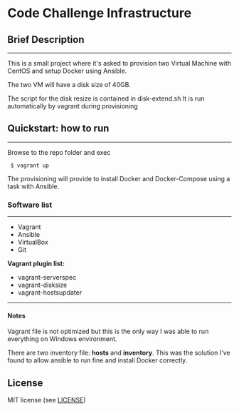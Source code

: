 # **Code Challenge Infrastructure**
 ## **Brief Description**
 ---
 This is a small project where it's asked to provision two Virtual Machine with CentOS and setup Docker using Ansible.

 The two VM will have a disk size of 40GB.

 The script for the disk resize is contained in disk-extend.sh
 It is run automatically by vagrant during provisioning

 ## **Quickstart: how to run**
 ---
 Browse to the repo folder and exec 
 
` $ vagrant up`

The provisioning will provide to install Docker and Docker-Compose using a task with Ansible.


### **Software list**
---

* Vagrant
* Ansible
* VirtualBox
* Git
 
**Vagrant plugin list:**
* vagrant-serverspec
* vagrant-disksize
* vagrant-hostsupdater
 

---

#### **Notes**
Vagrant file is not optimized but this is the only way I was able to run everything on Windows environment.

There are two inventory file: **hosts** and **inventory**. This was the solution I've found to allow ansible to run fine and install Docker correctly.


## License

MIT license (see [LICENSE][license])

[vagrant]: http://vagrantup.com
[serverspec]: http://serverspec.org

[franzqat]: https://github.com/franzqat

[license]: https://github.com/franzqat/Code-Challenge-Infrastructure/blob/master/LICENSE